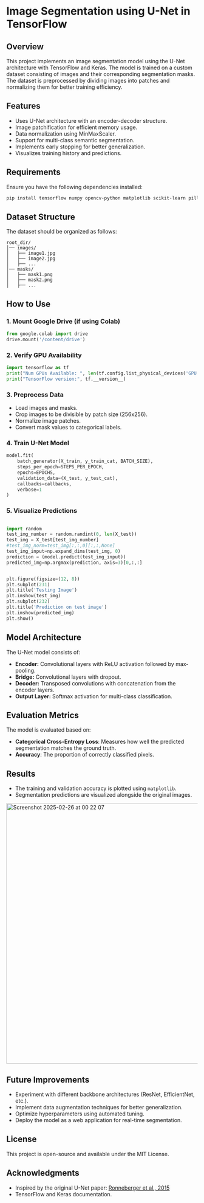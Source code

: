 # Image Segmentation using U-Net in TensorFlow

## Overview
This project implements an image segmentation model using the U-Net architecture with TensorFlow and Keras. The model is trained on a custom dataset consisting of images and their corresponding segmentation masks. The dataset is preprocessed by dividing images into patches and normalizing them for better training efficiency.

## Features
- Uses U-Net architecture with an encoder-decoder structure.
- Image patchification for efficient memory usage.
- Data normalization using MinMaxScaler.
- Support for multi-class semantic segmentation.
- Implements early stopping for better generalization.
- Visualizes training history and predictions.

## Requirements
Ensure you have the following dependencies installed:

```bash
pip install tensorflow numpy opencv-python matplotlib scikit-learn pillow
```


## Dataset Structure
The dataset should be organized as follows:
```
root_dir/
│── images/
│   ├── image1.jpg
│   ├── image2.jpg
│   ├── ...
│── masks/
│   ├── mask1.png
│   ├── mask2.png
│   ├── ...
```

## How to Use
### 1. Mount Google Drive (if using Colab)
```python
from google.colab import drive
drive.mount('/content/drive')
```

### 2. Verify GPU Availability
```python
import tensorflow as tf
print("Num GPUs Available: ", len(tf.config.list_physical_devices('GPU')))
print("TensorFlow version:", tf.__version__)
```

### 3. Preprocess Data
- Load images and masks.
- Crop images to be divisible by patch size (256x256).
- Normalize image patches.
- Convert mask values to categorical labels.

### 4. Train U-Net Model
```python
model.fit(
    batch_generator(X_train, y_train_cat, BATCH_SIZE),
    steps_per_epoch=STEPS_PER_EPOCH,
    epochs=EPOCHS,
    validation_data=(X_test, y_test_cat),
    callbacks=callbacks,
    verbose=1
)
```

### 5. Visualize Predictions
```python

import random
test_img_number = random.randint(0, len(X_test))
test_img = X_test[test_img_number]
#test_img_norm=test_img[:,:,0][:,:,None]
test_img_input=np.expand_dims(test_img, 0)
prediction = (model.predict(test_img_input))
predicted_img=np.argmax(prediction, axis=3)[0,:,:]


plt.figure(figsize=(12, 8))
plt.subplot(231)
plt.title('Testing Image')
plt.imshow(test_img)
plt.subplot(232)
plt.title('Prediction on test image')
plt.imshow(predicted_img)
plt.show()
```


## Model Architecture
The U-Net model consists of:
- **Encoder:** Convolutional layers with ReLU activation followed by max-pooling.
- **Bridge:** Convolutional layers with dropout.
- **Decoder:** Transposed convolutions with concatenation from the encoder layers.
- **Output Layer:** Softmax activation for multi-class classification.

## Evaluation Metrics
The model is evaluated based on:
- **Categorical Cross-Entropy Loss**: Measures how well the predicted segmentation matches the ground truth.
- **Accuracy**: The proportion of correctly classified pixels.

## Results
- The training and validation accuracy is plotted using `matplotlib`.
- Segmentation predictions are visualized alongside the original images.
<img width="685" alt="Screenshot 2025-02-26 at 00 22 07" src="https://github.com/user-attachments/assets/ff5e0882-6d73-419c-9e23-7537ce3f6dff" />


## Future Improvements
- Experiment with different backbone architectures (ResNet, EfficientNet, etc.).
- Implement data augmentation techniques for better generalization.
- Optimize hyperparameters using automated tuning.
- Deploy the model as a web application for real-time segmentation.

## License
This project is open-source and available under the MIT License.

## Acknowledgments
- Inspired by the original U-Net paper: [Ronneberger et al., 2015](https://arxiv.org/abs/1505.04597)
- TensorFlow and Keras documentation.



